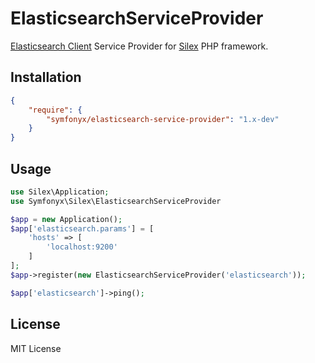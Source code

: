 # ElasticsearchServiceProvider

[Elasticsearch Client](https://github.com/elasticsearch/elasticsearch-php) Service Provider for [Silex](https://github.com/silexphp/Silex) PHP framework.

## Installation

```json
{
    "require": {
        "symfonyx/elasticsearch-service-provider": "1.x-dev"
    }
}
```


## Usage

```php
use Silex\Application;
use Symfonyx\Silex\ElasticsearchServiceProvider

$app = new Application();
$app['elasticsearch.params'] = [
    'hosts' => [
        'localhost:9200'
    ]
];
$app->register(new ElasticsearchServiceProvider('elasticsearch'));

$app['elasticsearch']->ping();
```

## License

MIT License
